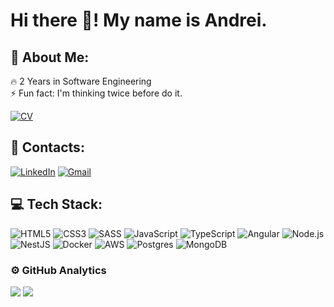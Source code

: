 # Hi there 👋! My name is Andrei.

## 💫 About Me:

🔥 2 Years in Software Engineering <br>
⚡ Fun fact: I'm thinking twice before do it.

[![CV](https://img.shields.io/badge/CV-8A2BE2?style=for-the-badge)](https://drive.google.com/drive/folders/10hOJZE4eIr6HNAH7zIoQRQDi0yJc9XCv?usp=sharing)

## 🤝 Contacts:

[![LinkedIn](https://img.shields.io/badge/LinkedIn-0077B5?style=for-the-badge&logo=linkedin&logoColor=white)](https://linkedin.com/in/fresemin) [![Gmail](https://img.shields.io/badge/Gmail-D14836?style=for-the-badge&logo=gmail&logoColor=white&label=fresemin@gmail.com)](https://mailto:fresemin@gmail.com)

## 💻 Tech Stack:

![HTML5](https://img.shields.io/badge/html5-%23E34F26.svg?style=for-the-badge&logo=html5&logoColor=white) ![CSS3](https://img.shields.io/badge/css3-%231572B6.svg?style=for-the-badge&logo=css3&logoColor=white) ![SASS](https://img.shields.io/badge/Sass-CC6699?style=for-the-badge&logo=sass&logoColor=white) ![JavaScript](https://img.shields.io/badge/javascript-%23323330.svg?style=for-the-badge&logo=javascript&logoColor=%23F7DF1E) ![TypeScript](https://img.shields.io/badge/typescript-%23007ACC.svg?style=for-the-badge&logo=typescript&logoColor=white) ![Angular](https://img.shields.io/badge/Angular-DD0031?style=for-the-badge&logo=angular&logoColor=white) ![Node.js](https://img.shields.io/badge/Node.js-43853D?style=for-the-badge&logo=node.js&logoColor=white) ![NestJS](https://img.shields.io/badge/nestjs-%23E0234E.svg?style=for-the-badge&logo=nestjs&logoColor=white) ![Docker](https://img.shields.io/badge/docker-%230db7ed.svg?style=for-the-badge&logo=docker&logoColor=white) ![AWS](https://img.shields.io/badge/AWS-%23FF9900.svg?style=for-the-badge&logo=amazon-aws&logoColor=white) ![Postgres](https://img.shields.io/badge/postgres-%23316192.svg?style=for-the-badge&logo=postgresql&logoColor=white) ![MongoDB](https://img.shields.io/badge/MongoDB-%234ea94b.svg?style=for-the-badge&logo=mongodb&logoColor=white)

### ⚙️ GitHub Analytics

![](https://github-readme-streak-stats.herokuapp.com/?user=FreSemin&theme=dark&hide_border=false) ![](https://github-readme-stats.vercel.app/api/top-langs/?username=FreSemin&theme=dark&hide_border=false&include_all_commits=false&count_private=false&layout=compact)
